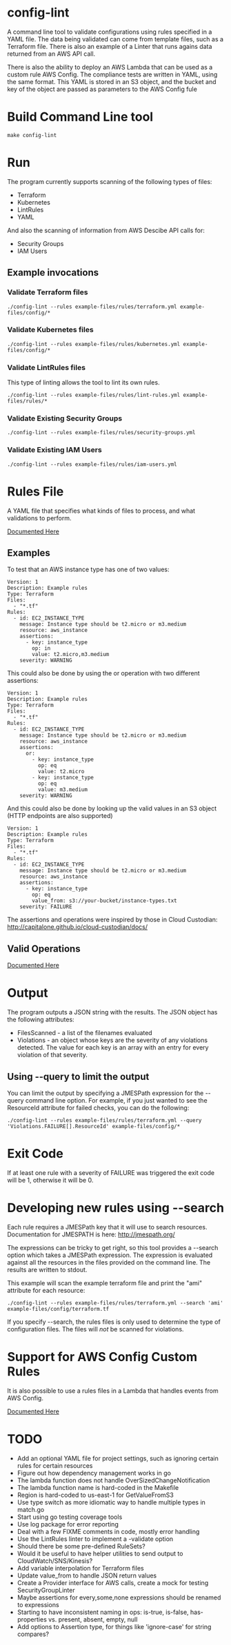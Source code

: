 # config-lint

A command line tool to validate configurations using rules specified in a YAML file.
The data being validated can come from template files, such as a Terraform file.
There is also an example of a Linter that runs agains data returned from an AWS API call.

There is also the ability to deploy an AWS Lambda that can be used as a custom rule
AWS Config. The compliance tests are written in YAML, using the same format. This
YAML is stored in an S3 object, and the bucket and key of the object are passed as 
parameters to the AWS Config fule


# Build Command Line tool

```
make config-lint
```

# Run

The program currently supports scanning of the following types of files:

* Terraform
* Kubernetes
* LintRules
* YAML

And also the scanning of information from AWS Descibe API calls for:

* Security Groups
* IAM Users

## Example invocations

### Validate Terraform files

```
./config-lint --rules example-files/rules/terraform.yml example-files/config/*
```

### Validate Kubernetes files

```
./config-lint --rules example-files/rules/kubernetes.yml example-files/config/*
```

### Validate LintRules files

This type of linting allows the tool to lint its own rules.

```
./config-lint --rules example-files/rules/lint-rules.yml example-files/rules/*
```

### Validate Existing Security Groups

```
./config-lint --rules example-files/rules/security-groups.yml
```

### Validate Existing IAM Users

```
./config-lint --rules example-files/rules/iam-users.yml
```

# Rules File

A YAML file that specifies what kinds of files to process, and what validations to perform.

[Documented Here](docs/rules.md)

## Examples

To test that an AWS instance type has one of two values:
```
Version: 1
Description: Example rules
Type: Terraform
Files:
  - "*.tf"
Rules:
  - id: EC2_INSTANCE_TYPE
    message: Instance type should be t2.micro or m3.medium
    resource: aws_instance
    assertions:
      - key: instance_type
        op: in
        value: t2.micro,m3.medium
    severity: WARNING
```

This could also be done by using the or operation with two different assertions:

```
Version: 1
Description: Example rules
Type: Terraform
Files:
  - "*.tf"
Rules:
  - id: EC2_INSTANCE_TYPE
    message: Instance type should be t2.micro or m3.medium
    resource: aws_instance
    assertions:
      or:
        - key: instance_type
          op: eq
          value: t2.micro
        - key: instance_type
          op: eq
          value: m3.medium
    severity: WARNING
```

And this could also be done by looking up the valid values in an S3 object (HTTP endpoints are also supported)

```
Version: 1
Description: Example rules
Type: Terraform
Files:
  - "*.tf"
Rules:
  - id: EC2_INSTANCE_TYPE
    message: Instance type should be t2.micro or m3.medium
    resource: aws_instance
    assertions:
      - key: instance_type
        op: eq
        value_from: s3://your-bucket/instance-types.txt
    severity: FAILURE
```

The assertions and operations were inspired by those in Cloud Custodian: http://capitalone.github.io/cloud-custodian/docs/


## Valid Operations

[Documented Here](docs/operations.md)

# Output

The program outputs a JSON string with the results. The JSON object has the following attributes:

* FilesScanned - a list of the filenames evaluated
* Violations - an object whose keys are the severity of any violations detected. The value for each key is an array with an entry for every violation of that severity.

## Using --query to limit the output

You can limit the output by specifying a JMESPath expression for the --query command line option. For example, if you just wanted to see the ResourceId attribute for failed checks, you can do the following:

```
./config-lint --rules example-files/rules/terraform.yml --query 'Violations.FAILURE[].ResourceId' example-files/config/*
```

# Exit Code

If at least one rule with a severity of FAILURE was triggered the exit code will be 1, otherwise it will be 0.

# Developing new rules using --search

Each rule requires a JMESPath key that it will use to search resources. Documentation for JMESPATH is here: http://jmespath.org/

The expressions can be tricky to get right, so this tool provides a --search option which takes a JMESPath expression. The expression is evaluated against all the resources in the files provided on the command line. The results are written to stdout.

This example will scan the example terraform file and print the "ami" attribute for each resource:

```
./config-lint --rules example-files/rules/terraform.yml --search 'ami' example-files/config/terraform.tf
```

If you specify --search, the rules files is only used to determine the type of configuration files.
The files will *not* be scanned for violations.


# Support for AWS Config Custom Rules

It is also possible to use a rules files in a Lambda that handles events from AWS Config.

[Documented Here](docs/lambda.md)
# TODO

* Add an optional YAML file for project settings, such as ignoring certain rules for certain resources
* Figure out how dependency management works in go
* The lambda function does not handle OverSizedChangeNotification
* The lambda function name is hard-coded in the Makefile
* Region is hard-coded to us-east-1 for GetValueFromS3
* Use type switch as more idiomatic way to handle multiple types in match.go
* Start using go testing coverage tools
* Use log package for error reporting
* Deal with a few FIXME comments in code, mostly error handling
* Use the LintRules linter to implement a -validate option
* Should there be some pre-defined RuleSets?
* Would it be useful to have helper utilities to send output to CloudWatch/SNS/Kinesis?
* Add variable interpolation for Terraform files
* Update value_from to handle JSON return values
* Create a Provider interface for AWS calls, create a mock for testing SecurityGroupLinter
* Maybe assertions for every,some,none expressions should be renamed to expressions
* Starting to have inconsistent naming in ops: is-true, is-false, has-properties vs. present, absent, empty, null
* Add options to Assertion type, for things like 'ignore-case' for string compares?
